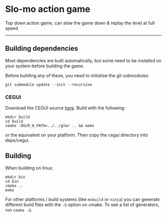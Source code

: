 # Slo-mo action game

Top down action game, can slow the game down & replay the level at full speed

***

## Building dependencies

Most dependencies are built automatically, but some need to be installed on
your system before building the game.

Before building any of these, you need to initialise the git submodules:
```
git submodule update --init --recursive
```

### CEGUI
Download the CEGUI source [here](http://cegui.org.uk/). Build with the following:
```
mkdir build
cd build
cmake -DGLM_H_PATH=../../glm/ .. && make
```
or the equivalent on your platform. Then copy the cegui directory into deps/cegui.

## Building

When building on linux:
```
mkdir bin
cd bin
cmake ..
make
```

For other platforms / build systems (like `msbuild` or `ninja`) you can
generate different build files with the `-G` option on cmake. To see a list of
generators, run `cmake -G`.

